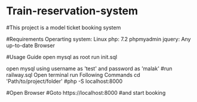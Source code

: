 
# Train-reservation-system

#This project is a model ticket booking system

#Requirements
 Operarting system: Linux
 php: 7.2
 phpmyadmin
 jquery:
 Any up-to-date Browser

#Usage Guide
open mysql as root run init.sql

open mysql using username as 'test'
and password as 'malak'
#run railway.sql
Open terminal run Following Commands
cd 'Path/to/project/folder'
#php -S localhost:8000

#Open Browser
#Goto https://localhost:8000
#and start booking
